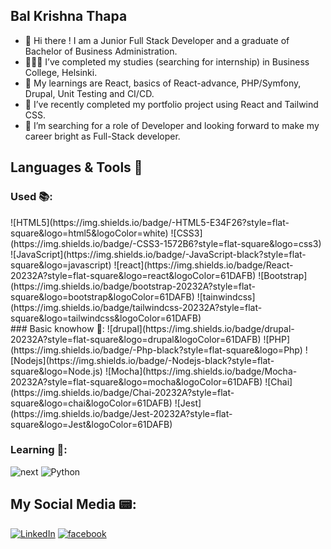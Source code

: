 ## Bal Krishna Thapa 


- 👋 Hi there ! I am a Junior Full Stack Developer and a graduate of Bachelor of Business Administration.
- 👨🏻‍🎓 I’ve completed my studies (searching for internship) in Business College, Helsinki.
- 🌱 My learnings are React, basics of React-advance, PHP/Symfony, Drupal, Unit Testing and CI/CD.
- 🔭 I’ve recently completed my portfolio project using React and Tailwind CSS.  
- 👯 I’m searching for a role of Developer and looking forward to make my career bright as Full-Stack developer.
  

## Languages & Tools 🧰

### Used 📚:
<div stlye='display:flex; gap:2rem'>
![HTML5](https://img.shields.io/badge/-HTML5-E34F26?style=flat-square&logo=html5&logoColor=white)
![CSS3](https://img.shields.io/badge/-CSS3-1572B6?style=flat-square&logo=css3)
![JavaScript](https://img.shields.io/badge/-JavaScript-black?style=flat-square&logo=javascript)
![react](https://img.shields.io/badge/React-20232A?style=flat-square&logo=react&logoColor=61DAFB)
![Bootstrap](https://img.shields.io/badge/bootstrap-20232A?style=flat-square&logo=bootstrap&logoColor=61DAFB)
![tainwindcss](https://img.shields.io/badge/tailwindcss-20232A?style=flat-square&logo=tailwindcss&logoColor=61DAFB)
</div>
### Basic knowhow 🌱:
![drupal](https://img.shields.io/badge/drupal-20232A?style=flat-square&logo=drupal&logoColor=61DAFB)
![PHP](https://img.shields.io/badge/-Php-black?style=flat-square&logo=Php)
![Nodejs](https://img.shields.io/badge/-Nodejs-black?style=flat-square&logo=Node.js)
![Mocha](https://img.shields.io/badge/Mocha-20232A?style=flat-square&logo=mocha&logoColor=61DAFB)
![Chai](https://img.shields.io/badge/Chai-20232A?style=flat-square&logo=chai&logoColor=61DAFB)
![Jest](https://img.shields.io/badge/Jest-20232A?style=flat-square&logo=Jest&logoColor=61DAFB)

### Learning 📖:
![next](https://img.shields.io/badge/Next-000000?style=flat-square&logo=nextdotjs&logoColor=FFFFFF)
![Python](https://img.shields.io/badge/-Python-black?style=flat-square&logo=Python)


## My Social Media 📟:
[![LinkedIn](https://img.shields.io/badge/LinkedIn-%230077B5.svg?&style=flat-square&logo=linkedin&logoColor=white)](https://www.linkedin.com/in/balkrishna-thapa-chhetri-606941114/)
[![facebook](https://img.shields.io/badge/facebook-20232A?style=flat-square&logo=facebook&logoColor=61DAFB)](https://www.facebook.com/balkrishna.thapa.336/)



